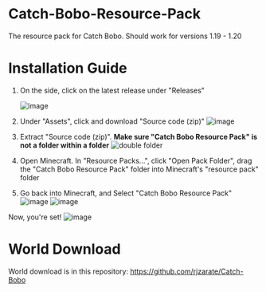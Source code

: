 # Catch-Bobo-Resource-Pack
The resource pack for Catch Bobo.
Should work for versions 1.19 - 1.20

# Installation Guide
1. On the side, click on the latest release under "Releases"

   ![image](https://github.com/rjzarate/Catch-Bobo-Resource-Pack/assets/115201416/e53b06b6-102b-4691-aa66-11f1db3e4ca0)

3. Under "Assets", click and download "Source code (zip)"
  ![image](https://github.com/rjzarate/Catch-Bobo-Resource-Pack/assets/115201416/785bcd23-3935-43cf-9272-e2f70cc0def0)

4. Extract "Source code (zip)". **Make sure "Catch Bobo Resource Pack" is not a folder within a folder**
  ![double folder](https://github.com/rjzarate/Catch-Bobo-Resource-Pack/assets/115201416/0a378e5e-893a-42c0-995e-592338c6b271)

5. Open Minecraft. In "Resource Packs...", click "Open Pack Folder", drag the "Catch Bobo Resource Pack" folder into Minecraft's "resource pack" folder

6. Go back into Minecraft, and Select "Catch Bobo Resource Pack"
  ![image](https://github.com/rjzarate/Catch-Bobo-Resource-Pack/assets/115201416/6144f962-f654-45a4-8f26-aa9e02e5e158)
  ![image](https://github.com/rjzarate/Catch-Bobo-Resource-Pack/assets/115201416/e276f05a-7bdf-48d2-a847-20f00d6d40db)


Now, you're set!
  ![image](https://github.com/rjzarate/Catch-Bobo-Resource-Pack/assets/115201416/a0cf5718-60a6-40b2-8dfc-7f70e8ec138d)

# World Download
World download is in this repository: https://github.com/rjzarate/Catch-Bobo
